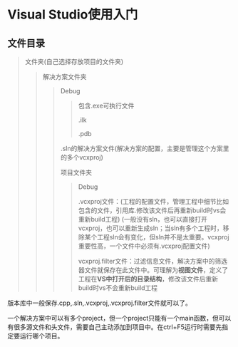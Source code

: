# Visual Studio使用入门

## 文件目录

> 文件夹(自己选择存放项目的文件夹)
>
> > 解决方案文件夹
> >
> > > Debug
> > >
> > > > 包含.exe可执行文件
> > > >
> > > > .ilk
> > > >
> > > > .pdb
> > >
> > > .sln的解决方案文件(解决方案的配置，主要是管理这个方案里的多个vcxproj)
> > >
> > > 项目文件夹
> > >
> > > > Debug
> > > >
> > > > .vcxproj文件：(工程的配置文件，管理工程中细节比如包含的文件，引用库.修改该文件后再重新build时vs会重新build工程) (一般没有sln，也可以直接打开vcxproj，也可以重新生成sln；当sln有多个工程时，移除某个工程sln会有变化，但sln并不是太重要。vcxproj重要性高，一个文件中必须有.vcxproj配置文件)
> > > >
> > > > vcxproj.filter文件：过滤信息文件，解决方案中的筛选器文件就保存在此文件中。可理解为**视图文件**，定义了工程在**VS中打开后的目录结构**，修改该文件后重新build时vs不会重新build工程

版本库中一般保存.cpp,.sln,.vcxproj,.vcxproj.filter文件就可以了。

一个解决方案中可以有多个project，但一个project只能有一个main函数，但可以有很多源文件和头文件，需要自己主动添加到项目中。在ctrl+F5运行时需要先指定要运行哪个项目。